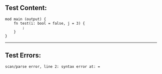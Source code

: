 
Test Content: 
-------------------------
```
mod main (output) {
    fn test(i: bool = false, j = 3) {
        ;
    }
}
```
------------------------

Test Errors:
-------------------------
```
scan/parse error, line 2: syntax error at: =
```
